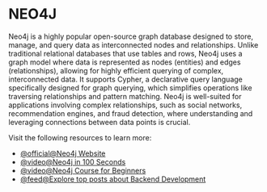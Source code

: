 # NEO4J

Neo4j is a highly popular open-source graph database designed to store, manage, and query data as interconnected nodes and relationships. Unlike traditional relational databases that use tables and rows, Neo4j uses a graph model where data is represented as nodes (entities) and edges (relationships), allowing for highly efficient querying of complex, interconnected data. It supports Cypher, a declarative query language specifically designed for graph querying, which simplifies operations like traversing relationships and pattern matching. Neo4j is well-suited for applications involving complex relationships, such as social networks, recommendation engines, and fraud detection, where understanding and leveraging connections between data points is crucial.

Visit the following resources to learn more:

- [@official@Neo4j Website](https://neo4j.com)
- [@video@Neo4j in 100 Seconds](https://www.youtube.com/watch?v=T6L9EoBy8Zk)
- [@video@Neo4j Course for Beginners](https://www.youtube.com/watch?v=_IgbB24scLI)
- [@feed@Explore top posts about Backend Development](https://app.daily.dev/tags/backend?ref=roadmapsh)
